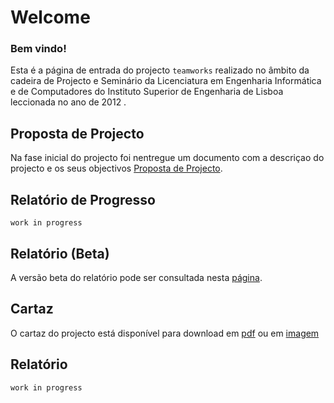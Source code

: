 # Welcome

### Bem vindo!

Esta é a página de entrada do projecto `teamworks` realizado no âmbito da cadeira de Projecto e Seminário da Licenciatura em Engenharia Informática e de Computadores do Instituto Superior de Engenharia de Lisboa leccionada no ano de 2012 .

## Proposta de Projecto

Na fase inicial do projecto foi nentregue um documento com a descriçao do projecto e os seus objectivos [Proposta de Projecto](https://github.com/isel-leic-ps/LI61N-G07/blob/master/doc/pp/index.md).

## Relatório de Progresso

`work in progress`

## Relatório (Beta)

A versão beta do relatório pode ser consultada nesta [página](https://github.com/isel-leic-ps/LI61N-G07/blob/master/doc/rb/index.md).

## Cartaz

O cartaz do projecto está disponível para download em [pdf](http://www.lucidchart.com/publicSegments/view/4fda5de0-75f0-4d65-90e8-72220a443549) ou em [imagem](http://www.lucidchart.com/publicSegments/view/4fda6630-e7b8-4f4e-bd33-610a0adcb320/image.png)  

## Relatório

`work in progress`
